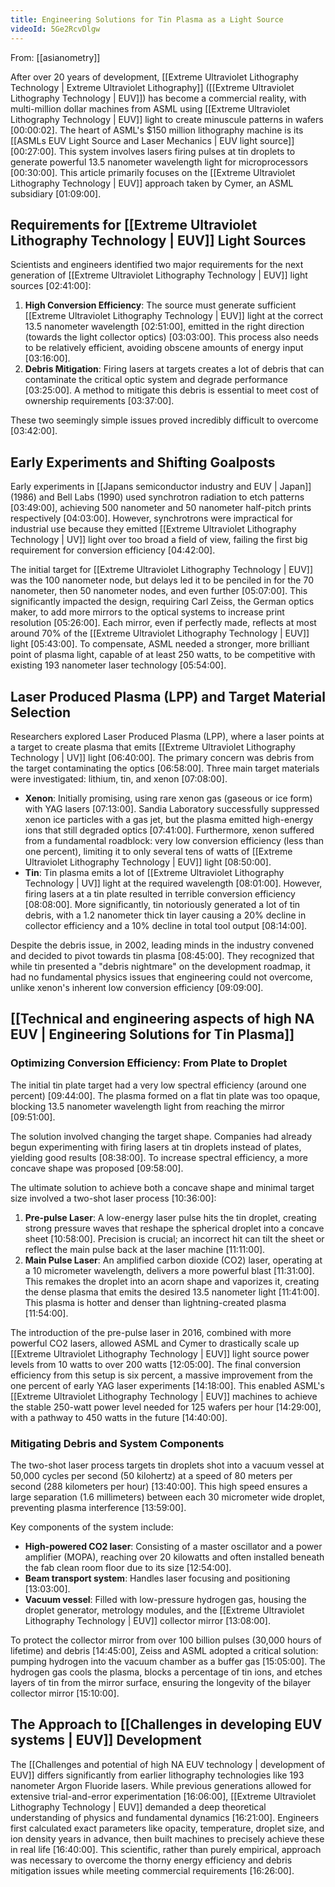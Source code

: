 ```yaml
---
title: Engineering Solutions for Tin Plasma as a Light Source
videoId: 5Ge2RcvDlgw
---
```


From: [[asianometry]] <br/> 

After over 20 years of development, [[Extreme Ultraviolet Lithography Technology | Extreme Ultraviolet Lithography]] ([[Extreme Ultraviolet Lithography Technology | EUV]]) has become a commercial reality, with multi-million dollar machines from ASML using [[Extreme Ultraviolet Lithography Technology | EUV]] light to create minuscule patterns in wafers <a class="yt-timestamp" data-t="00:00:02">[00:00:02]</a>. The heart of ASML's $150 million lithography machine is its [[ASMLs EUV Light Source and Laser Mechanics | EUV light source]] <a class="yt-timestamp" data-t="00:27:00">[00:27:00]</a>. This system involves lasers firing pulses at tin droplets to generate powerful 13.5 nanometer wavelength light for microprocessors <a class="yt-timestamp" data-t="00:30:00">[00:30:00]</a>. This article primarily focuses on the [[Extreme Ultraviolet Lithography Technology | EUV]] approach taken by Cymer, an ASML subsidiary <a class="yt-timestamp" data-t="01:09:00">[01:09:00]</a>.

## Requirements for [[Extreme Ultraviolet Lithography Technology | EUV]] Light Sources
Scientists and engineers identified two major requirements for the next generation of [[Extreme Ultraviolet Lithography Technology | EUV]] light sources <a class="yt-timestamp" data-t="02:41:00">[02:41:00]</a>:

1.  **High Conversion Efficiency**: The source must generate sufficient [[Extreme Ultraviolet Lithography Technology | EUV]] light at the correct 13.5 nanometer wavelength <a class="yt-timestamp" data-t="02:51:00">[02:51:00]</a>, emitted in the right direction (towards the light collector optics) <a class="yt-timestamp" data-t="03:03:00">[03:03:00]</a>. This process also needs to be relatively efficient, avoiding obscene amounts of energy input <a class="yt-timestamp" data-t="03:16:00">[03:16:00]</a>.
2.  **Debris Mitigation**: Firing lasers at targets creates a lot of debris that can contaminate the critical optic system and degrade performance <a class="yt-timestamp" data-t="03:25:00">[03:25:00]</a>. A method to mitigate this debris is essential to meet cost of ownership requirements <a class="yt-timestamp" data-t="03:37:00">[03:37:00]</a>.

These two seemingly simple issues proved incredibly difficult to overcome <a class="yt-timestamp" data-t="03:42:00">[03:42:00]</a>.

## Early Experiments and Shifting Goalposts
Early experiments in [[Japans semiconductor industry and EUV | Japan]] (1986) and Bell Labs (1990) used synchrotron radiation to etch patterns <a class="yt-timestamp" data-t="03:49:00">[03:49:00]</a>, achieving 500 nanometer and 50 nanometer half-pitch prints respectively <a class="yt-timestamp" data-t="04:03:00">[04:03:00]</a>. However, synchrotrons were impractical for industrial use because they emitted [[Extreme Ultraviolet Lithography Technology | UV]] light over too broad a field of view, failing the first big requirement for conversion efficiency <a class="yt-timestamp" data-t="04:42:00">[04:42:00]</a>.

The initial target for [[Extreme Ultraviolet Lithography Technology | EUV]] was the 100 nanometer node, but delays led it to be penciled in for the 70 nanometer, then 50 nanometer nodes, and even further <a class="yt-timestamp" data-t="05:07:00">[05:07:00]</a>. This significantly impacted the design, requiring Carl Zeiss, the German optics maker, to add more mirrors to the optical systems to increase print resolution <a class="yt-timestamp" data-t="05:26:00">[05:26:00]</a>. Each mirror, even if perfectly made, reflects at most around 70% of the [[Extreme Ultraviolet Lithography Technology | EUV]] light <a class="yt-timestamp" data-t="05:43:00">[05:43:00]</a>. To compensate, ASML needed a stronger, more brilliant point of plasma light, capable of at least 250 watts, to be competitive with existing 193 nanometer laser technology <a class="yt-timestamp" data-t="05:54:00">[05:54:00]</a>.

## Laser Produced Plasma (LPP) and Target Material Selection
Researchers explored Laser Produced Plasma (LPP), where a laser points at a target to create plasma that emits [[Extreme Ultraviolet Lithography Technology | UV]] light <a class="yt-timestamp" data-t="06:40:00">[06:40:00]</a>. The primary concern was debris from the target contaminating the optics <a class="yt-timestamp" data-t="06:58:00">[06:58:00]</a>. Three main target materials were investigated: lithium, tin, and xenon <a class="yt-timestamp" data-t="07:08:00">[07:08:00]</a>.

*   **Xenon**: Initially promising, using rare xenon gas (gaseous or ice form) with YAG lasers <a class="yt-timestamp" data-t="07:13:00">[07:13:00]</a>. Sandia Laboratory successfully suppressed xenon ice particles with a gas jet, but the plasma emitted high-energy ions that still degraded optics <a class="yt-timestamp" data-t="07:41:00">[07:41:00]</a>. Furthermore, xenon suffered from a fundamental roadblock: very low conversion efficiency (less than one percent), limiting it to only several tens of watts of [[Extreme Ultraviolet Lithography Technology | EUV]] light <a class="yt-timestamp" data-t="08:50:00">[08:50:00]</a>.
*   **Tin**: Tin plasma emits a lot of [[Extreme Ultraviolet Lithography Technology | UV]] light at the required wavelength <a class="yt-timestamp" data-t="08:01:00">[08:01:00]</a>. However, firing lasers at a tin plate resulted in terrible conversion efficiency <a class="yt-timestamp" data-t="08:08:00">[08:08:00]</a>. More significantly, tin notoriously generated a lot of tin debris, with a 1.2 nanometer thick tin layer causing a 20% decline in collector efficiency and a 10% decline in total tool output <a class="yt-timestamp" data-t="08:14:00">[08:14:00]</a>.

Despite the debris issue, in 2002, leading minds in the industry convened and decided to pivot towards tin plasma <a class="yt-timestamp" data-t="08:45:00">[08:45:00]</a>. They recognized that while tin presented a "debris nightmare" on the development roadmap, it had no fundamental physics issues that engineering could not overcome, unlike xenon's inherent low conversion efficiency <a class="yt-timestamp" data-t="09:09:00">[09:09:00]</a>.

## [[Technical and engineering aspects of high NA EUV | Engineering Solutions for Tin Plasma]]

### Optimizing Conversion Efficiency: From Plate to Droplet
The initial tin plate target had a very low spectral efficiency (around one percent) <a class="yt-timestamp" data-t="09:44:00">[09:44:00]</a>. The plasma formed on a flat tin plate was too opaque, blocking 13.5 nanometer wavelength light from reaching the mirror <a class="yt-timestamp" data-t="09:51:00">[09:51:00]</a>.

The solution involved changing the target shape. Companies had already begun experimenting with firing lasers at tin droplets instead of plates, yielding good results <a class="yt-timestamp" data-t="08:38:00">[08:38:00]</a>. To increase spectral efficiency, a more concave shape was proposed <a class="yt-timestamp" data-t="09:58:00">[09:58:00]</a>.

The ultimate solution to achieve both a concave shape and minimal target size involved a two-shot laser process <a class="yt-timestamp" data-t="10:36:00">[10:36:00]</a>:

1.  **Pre-pulse Laser**: A low-energy laser pulse hits the tin droplet, creating strong pressure waves that reshape the spherical droplet into a concave sheet <a class="yt-timestamp" data-t="10:58:00">[10:58:00]</a>. Precision is crucial; an incorrect hit can tilt the sheet or reflect the main pulse back at the laser machine <a class="yt-timestamp" data-t="11:11:00">[11:11:00]</a>.
2.  **Main Pulse Laser**: An amplified carbon dioxide (CO2) laser, operating at a 10 micrometer wavelength, delivers a more powerful blast <a class="yt-timestamp" data-t="11:31:00">[11:31:00]</a>. This remakes the droplet into an acorn shape and vaporizes it, creating the dense plasma that emits the desired 13.5 nanometer light <a class="yt-timestamp" data-t="11:41:00">[11:41:00]</a>. This plasma is hotter and denser than lightning-created plasma <a class="yt-timestamp" data-t="11:54:00">[11:54:00]</a>.

The introduction of the pre-pulse laser in 2016, combined with more powerful CO2 lasers, allowed ASML and Cymer to drastically scale up [[Extreme Ultraviolet Lithography Technology | EUV]] light source power levels from 10 watts to over 200 watts <a class="yt-timestamp" data-t="12:05:00">[12:05:00]</a>. The final conversion efficiency from this setup is six percent, a massive improvement from the one percent of early YAG laser experiments <a class="yt-timestamp" data-t="14:18:00">[14:18:00]</a>. This enabled ASML's [[Extreme Ultraviolet Lithography Technology | EUV]] machines to achieve the stable 250-watt power level needed for 125 wafers per hour <a class="yt-timestamp" data-t="14:29:00">[14:29:00]</a>, with a pathway to 450 watts in the future <a class="yt-timestamp" data-t="14:40:00">[14:40:00]</a>.

### Mitigating Debris and System Components
The two-shot laser process targets tin droplets shot into a vacuum vessel at 50,000 cycles per second (50 kilohertz) at a speed of 80 meters per second (288 kilometers per hour) <a class="yt-timestamp" data-t="13:40:00">[13:40:00]</a>. This high speed ensures a large separation (1.6 millimeters) between each 30 micrometer wide droplet, preventing plasma interference <a class="yt-timestamp" data-t="13:59:00">[13:59:00]</a>.

Key components of the system include:
*   **High-powered CO2 laser**: Consisting of a master oscillator and a power amplifier (MOPA), reaching over 20 kilowatts and often installed beneath the fab clean room floor due to its size <a class="yt-timestamp" data-t="12:54:00">[12:54:00]</a>.
*   **Beam transport system**: Handles laser focusing and positioning <a class="yt-timestamp" data-t="13:03:00">[13:03:00]</a>.
*   **Vacuum vessel**: Filled with low-pressure hydrogen gas, housing the droplet generator, metrology modules, and the [[Extreme Ultraviolet Lithography Technology | EUV]] collector mirror <a class="yt-timestamp" data-t="13:08:00">[13:08:00]</a>.

To protect the collector mirror from over 100 billion pulses (30,000 hours of lifetime) and debris <a class="yt-timestamp" data-t="14:45:00">[14:45:00]</a>, Zeiss and ASML adopted a critical solution: pumping hydrogen into the vacuum chamber as a buffer gas <a class="yt-timestamp" data-t="15:05:00">[15:05:00]</a>. The hydrogen gas cools the plasma, blocks a percentage of tin ions, and etches layers of tin from the mirror surface, ensuring the longevity of the bilayer collector mirror <a class="yt-timestamp" data-t="15:10:00">[15:10:00]</a>.

## The Approach to [[Challenges in developing EUV systems | EUV]] Development
The [[Challenges and potential of high NA EUV technology | development of EUV]] differs significantly from earlier lithography technologies like 193 nanometer Argon Fluoride lasers. While previous generations allowed for extensive trial-and-error experimentation <a class="yt-timestamp" data-t="16:06:00">[16:06:00]</a>, [[Extreme Ultraviolet Lithography Technology | EUV]] demanded a deep theoretical understanding of physics and fundamental dynamics <a class="yt-timestamp" data-t="16:21:00">[16:21:00]</a>. Engineers first calculated exact parameters like opacity, temperature, droplet size, and ion density years in advance, then built machines to precisely achieve these in real life <a class="yt-timestamp" data-t="16:40:00">[16:40:00]</a>. This scientific, rather than purely empirical, approach was necessary to overcome the thorny energy efficiency and debris mitigation issues while meeting commercial requirements <a class="yt-timestamp" data-t="16:26:00">[16:26:00]</a>.